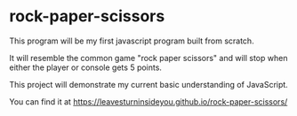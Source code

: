 # rock-paper-scissors

This program will be my first javascript program built from scratch. 

It will resemble the common game "rock paper scissors" and will stop when either the player or console gets 5 points.

This project will demonstrate my current basic understanding of JavaScript.

You can find it at https://leavesturninsideyou.github.io/rock-paper-scissors/